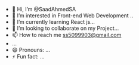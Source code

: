 - 👋 Hi, I’m @SaadAhmedSA 
- 👀 I’m interested in  Front-end Web Development ..
- 🌱 I’m currently learning React js...
- 💞️ I’m looking to collaborate on my Project...
- 📫 How to reach me ss5099903@gmail.com
- ...
- 😄 Pronouns: ...
- ⚡ Fun fact: ...

<!---
SaadAhmedSA/SaadAhmedSA is a ✨ special ✨ repository because its `README.md` (this file) appears on your GitHub profile.
You can click the Preview link to take a look at your changes.
--->
